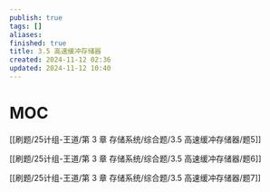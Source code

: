 ```yaml
---
publish: true
tags: []
aliases: 
finished: true
title: 3.5 高速缓冲存储器
created: 2024-11-12 02:36
updated: 2024-11-12 10:40
---
```

# MOC

[[刷题/25计组-王道/第 3 章 存储系统/综合题/3.5 高速缓冲存储器/题5]]

[[刷题/25计组-王道/第 3 章 存储系统/综合题/3.5 高速缓冲存储器/题6]]

[[刷题/25计组-王道/第 3 章 存储系统/综合题/3.5 高速缓冲存储器/题7]]